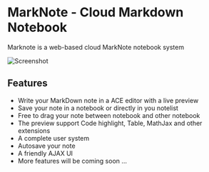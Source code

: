 MarkNote - Cloud Markdown Notebook
=========================

Marknote is a web-based cloud MarkNote notebook system

![Screenshot](http://i.imgur.com/f4tt1aO.png)

Features
--------------
- Write your MarkDown note in a ACE editor with a live preview
- Save your note in a notebook or directly in you notelist
- Free to drag your note between notebook and other notebook
- The preview support Code highlight, Table, MathJax and other extensions
- A complete user system
- Autosave your note
- A friendly AJAX UI
- More features will be coming soon ...
